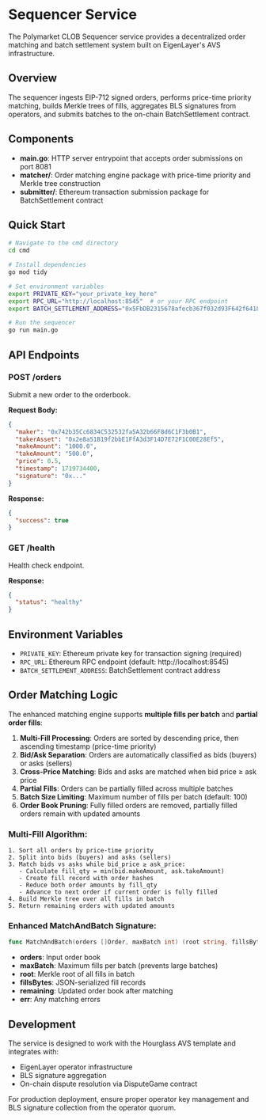 # Sequencer Service

The Polymarket CLOB Sequencer service provides a decentralized order matching and batch settlement system built on EigenLayer's AVS infrastructure.

## Overview

The sequencer ingests EIP-712 signed orders, performs price-time priority matching, builds Merkle trees of fills, aggregates BLS signatures from operators, and submits batches to the on-chain BatchSettlement contract.

## Components

- **main.go**: HTTP server entrypoint that accepts order submissions on port 8081
- **matcher/**: Order matching engine package with price-time priority and Merkle tree construction
- **submitter/**: Ethereum transaction submission package for BatchSettlement contract

## Quick Start

```bash
# Navigate to the cmd directory
cd cmd

# Install dependencies
go mod tidy

# Set environment variables
export PRIVATE_KEY="your_private_key_here"
export RPC_URL="http://localhost:8545"  # or your RPC endpoint
export BATCH_SETTLEMENT_ADDRESS="0x5FbDB2315678afecb367f032d93F642f64180aa3"  # contract address

# Run the sequencer
go run main.go
```

## API Endpoints

### POST /orders

Submit a new order to the orderbook.

**Request Body:**

```json
{
  "maker": "0x742b35Cc6834C532532fa5A32b66F8d6C1F3b0B1",
  "takerAsset": "0x2e8a51B19f2bbE1FfA3d3F14D7E72F1C00E28Ef5",
  "makeAmount": "1000.0",
  "takeAmount": "500.0",
  "price": 0.5,
  "timestamp": 1719734400,
  "signature": "0x..."
}
```

**Response:**

```json
{
  "success": true
}
```

### GET /health

Health check endpoint.

**Response:**

```json
{
  "status": "healthy"
}
```

## Environment Variables

- `PRIVATE_KEY`: Ethereum private key for transaction signing (required)
- `RPC_URL`: Ethereum RPC endpoint (default: http://localhost:8545)
- `BATCH_SETTLEMENT_ADDRESS`: BatchSettlement contract address

## Order Matching Logic

The enhanced matching engine supports **multiple fills per batch** and **partial order fills**:

1. **Multi-Fill Processing**: Orders are sorted by descending price, then ascending timestamp (price-time priority)
2. **Bid/Ask Separation**: Orders are automatically classified as bids (buyers) or asks (sellers)
3. **Cross-Price Matching**: Bids and asks are matched when bid price ≥ ask price
4. **Partial Fills**: Orders can be partially filled across multiple batches
5. **Batch Size Limiting**: Maximum number of fills per batch (default: 100)
6. **Order Book Pruning**: Fully filled orders are removed, partially filled orders remain with updated amounts

### Multi-Fill Algorithm:

```
1. Sort all orders by price-time priority
2. Split into bids (buyers) and asks (sellers)
3. Match bids vs asks while bid_price ≥ ask_price:
   - Calculate fill_qty = min(bid.makeAmount, ask.takeAmount)
   - Create fill record with order hashes
   - Reduce both order amounts by fill_qty
   - Advance to next order if current order is fully filled
4. Build Merkle tree over all fills in batch
5. Return remaining orders with updated amounts
```

### Enhanced MatchAndBatch Signature:

```go
func MatchAndBatch(orders []Order, maxBatch int) (root string, fillsBytes []byte, remaining []Order, err error)
```

- **orders**: Input order book
- **maxBatch**: Maximum fills per batch (prevents large batches)
- **root**: Merkle root of all fills in batch
- **fillsBytes**: JSON-serialized fill records
- **remaining**: Updated order book after matching
- **err**: Any matching errors

## Development

The service is designed to work with the Hourglass AVS template and integrates with:

- EigenLayer operator infrastructure
- BLS signature aggregation
- On-chain dispute resolution via DisputeGame contract

For production deployment, ensure proper operator key management and BLS signature collection from the operator quorum.
